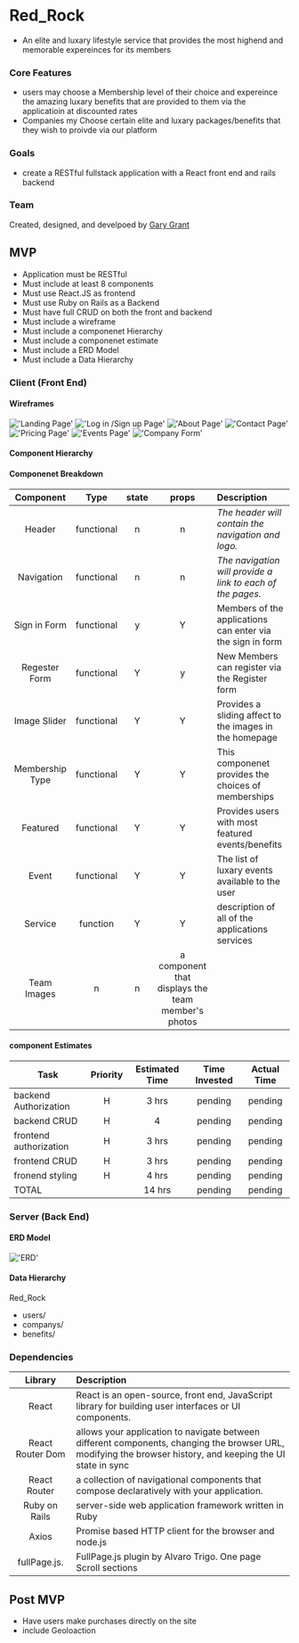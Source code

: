 # Red_Rock
- An elite and luxary lifestyle service that provides the most highend and memorable expereinces for its members
### Core Features
- users may choose a Membership level of their choice and expereince the amazing luxary benefits that are provided to them via the applicatioin at discounted rates
- Companies my Choose certain elite and luxary packages/benefits that they wish to proivde via our platform
### Goals
- create a RESTful fullstack application with a React front end and rails backend
### Team
Created, designed, and develpoed by [Gary Grant](https://github.com/ggrant-fs?tab=repositories)
## MVP
- Application must be RESTful
- Must include at least 8 components
- Must use React.JS as frontend
- Must use Ruby on Rails as a Backend
- Must have full CRUD on both the front and backend
- Must include a wireframe
- Must include a componenet Hierarchy
- Must include a componenet estimate
- Must include a ERD Model
- Must include a Data Hierarchy
### Client (Front End)

#### Wireframes
!['Landing Page'](https://i.imgur.com/aWQPNDy.png)
!['Log in /Sign up Page'](https://i.imgur.com/s0F9ugl.png)
!['About Page'](https://i.imgur.com/mrCUXah.png)
!['Contact Page'](https://i.imgur.com/oW04MxL.png)
!['Pricing Page'](https://i.imgur.com/RpW6nlX.png)
!['Events Page'](https://i.imgur.com/bhME8sE.png)
!['Company Form'](https://i.imgur.com/qhlD1MF.png)

#### Component Hierarchy


#### Componenet Breakdown

|  Component   |    Type    | state | props | Description                                                      |
| :----------: | :--------: | :---: | :---: | :--------------------------------------------------------------- |
|    Header    | functional |   n   |   n   | _The header will contain the navigation and logo._               |
|  Navigation  | functional |   n   |   n   | _The navigation will provide a link to each of the pages._       |
|  Sign in Form| functional   |   y   |   Y   | Members of the applications can enter via the sign in form      |
|  Regester Form| functional |   Y   |   y   | New Members can register via the Register form              |
|  Image Slider| functional |   Y   |   Y   | Provides a sliding affect to the images in the homepage |
|  Membership Type| functional| Y | Y| This componenet provides the choices of memberships|
|  Featured| functional | Y | Y| Provides users with most featured events/benefits |
|  Event | functional| Y | Y |The list of luxary events available to the user|
|  Service| function | Y | Y |description of all of the applications services|
|  Team Images | n | n| a component that displays the team member's photos|
 

#### component Estimates

| Task                | Priority | Estimated Time | Time Invested | Actual Time |
| ------------------- | :------: | :------------: | :-----------: | :---------: |
| backend Authorization  |    H     |     3 hrs      | pending    | pending  |
| backend CRUD        | H |  4 | pending | pending|
| frontend authorization | H |  3 hrs| pending | pending |
| frontend CRUD       | H| 3 hrs|pending|pending|
| fronend styling| H | 4 hrs | pending | pending | 
| TOTAL               |          |     14 hrs      |     pending     |     pending     |

### Server (Back End)

#### ERD Model
!['ERD'](https://i.imgur.com/zKDO4Tk.png)
#### Data Hierarchy
 Red_Rock
 - users/
 - companys/
 - benefits/

### Dependencies
|     Library      | Description                                |
| :--------------: | :----------------------------------------- |
|      React       | React is an open-source, front end, JavaScript library for building user interfaces or UI components. |
|   React Router Dom |allows your application to navigate between different components, changing the browser URL, modifying the browser history, and keeping the UI state in sync                                          |
|   React Router   | a collection of navigational components that compose declaratively with your application.  |
|   Ruby on Rails  |  server-side web application framework written in Ruby |
|   Axios          | Promise based HTTP client for the browser and node.js |
|   fullPage.js.   | FullPage.js plugin by Alvaro Trigo. One page Scroll sections |

## Post MVP
- Have users make purchases directly on the site
- include Geoloaction 
